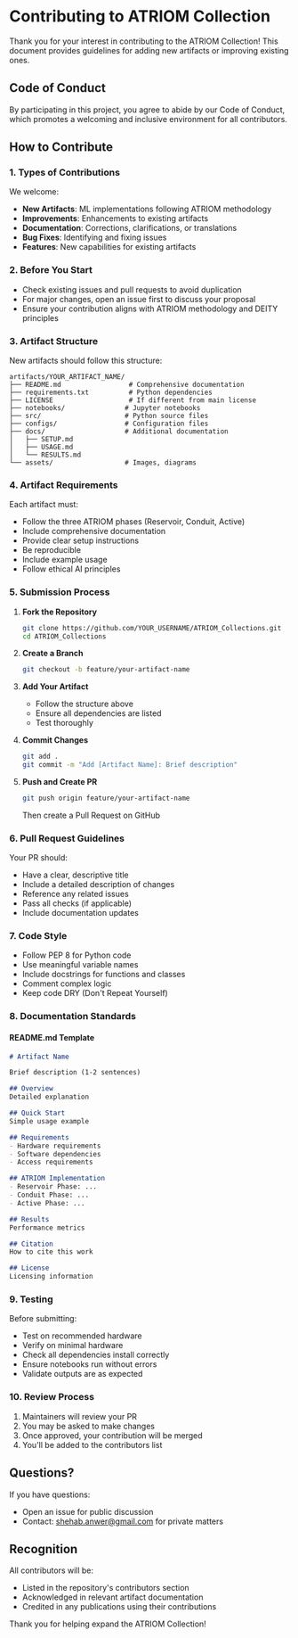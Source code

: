 # Contributing to ATRIOM Collection

Thank you for your interest in contributing to the ATRIOM Collection! This document provides guidelines for adding new artifacts or improving existing ones.

## Code of Conduct

By participating in this project, you agree to abide by our Code of Conduct, which promotes a welcoming and inclusive environment for all contributors.

## How to Contribute

### 1. Types of Contributions

We welcome:
- **New Artifacts**: ML implementations following ATRIOM methodology
- **Improvements**: Enhancements to existing artifacts
- **Documentation**: Corrections, clarifications, or translations
- **Bug Fixes**: Identifying and fixing issues
- **Features**: New capabilities for existing artifacts

### 2. Before You Start

- Check existing issues and pull requests to avoid duplication
- For major changes, open an issue first to discuss your proposal
- Ensure your contribution aligns with ATRIOM methodology and DEITY principles

### 3. Artifact Structure

New artifacts should follow this structure:
```
artifacts/YOUR_ARTIFACT_NAME/
├── README.md                 # Comprehensive documentation
├── requirements.txt          # Python dependencies
├── LICENSE                   # If different from main license
├── notebooks/               # Jupyter notebooks
├── src/                     # Python source files
├── configs/                 # Configuration files
├── docs/                    # Additional documentation
│   ├── SETUP.md
│   ├── USAGE.md
│   └── RESULTS.md
└── assets/                  # Images, diagrams
```

### 4. Artifact Requirements

Each artifact must:
- Follow the three ATRIOM phases (Reservoir, Conduit, Active)
- Include comprehensive documentation
- Provide clear setup instructions
- Be reproducible
- Include example usage
- Follow ethical AI principles

### 5. Submission Process

1. **Fork the Repository**
   ```bash
   git clone https://github.com/YOUR_USERNAME/ATRIOM_Collections.git
   cd ATRIOM_Collections
   ```

2. **Create a Branch**
   ```bash
   git checkout -b feature/your-artifact-name
   ```

3. **Add Your Artifact**
   - Follow the structure above
   - Ensure all dependencies are listed
   - Test thoroughly

4. **Commit Changes**
   ```bash
   git add .
   git commit -m "Add [Artifact Name]: Brief description"
   ```

5. **Push and Create PR**
   ```bash
   git push origin feature/your-artifact-name
   ```
   Then create a Pull Request on GitHub

### 6. Pull Request Guidelines

Your PR should:
- Have a clear, descriptive title
- Include a detailed description of changes
- Reference any related issues
- Pass all checks (if applicable)
- Include documentation updates

### 7. Code Style

- Follow PEP 8 for Python code
- Use meaningful variable names
- Include docstrings for functions and classes
- Comment complex logic
- Keep code DRY (Don't Repeat Yourself)

### 8. Documentation Standards

#### README.md Template
```markdown
# Artifact Name

Brief description (1-2 sentences)

## Overview
Detailed explanation

## Quick Start
Simple usage example

## Requirements
- Hardware requirements
- Software dependencies
- Access requirements

## ATRIOM Implementation
- Reservoir Phase: ...
- Conduit Phase: ...
- Active Phase: ...

## Results
Performance metrics

## Citation
How to cite this work

## License
Licensing information
```

### 9. Testing

Before submitting:
- Test on recommended hardware
- Verify on minimal hardware
- Check all dependencies install correctly
- Ensure notebooks run without errors
- Validate outputs are as expected

### 10. Review Process

1. Maintainers will review your PR
2. You may be asked to make changes
3. Once approved, your contribution will be merged
4. You'll be added to the contributors list

## Questions?

If you have questions:
- Open an issue for public discussion
- Contact: shehab.anwer@gmail.com for private matters

## Recognition

All contributors will be:
- Listed in the repository's contributors section
- Acknowledged in relevant artifact documentation
- Credited in any publications using their contributions

Thank you for helping expand the ATRIOM Collection!
